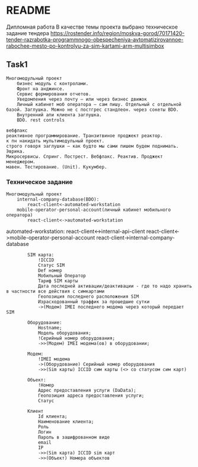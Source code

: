 # README #
Дипломная работа
В качестве темы проекта выбрано техническое задание тендера https://rostender.info/region/moskva-gorod/70171420-tender-razrabotka-programmnogo-obespecheniya-avtomatizirovannoe-rabochee-mesto-po-kontrolyu-za-sim-kartami-arm-multisimbox

## Task1 ##
    Многомодульный проект
        бизнес модуль с контролами.
        Фронт на анджинсе.
        Сервис формирования отчетов.
        Уведомления через почту – или через бизнес движок
        Личный кабинет моб оператора – сам пишу. Отдельный с отдельной базой. Заглушка. Можно не с постгрес стандлеон. через сокеты BDO.
        Внутренний апи клиента заглушка.    
        BDO. rest controls
    
    вебфлакс
    реактивное программирование. Транзитвиное проджект реактор.
    к пн накидать мультимодульный проект.
    строго говоря заглушки – как будто мы сами пишем будем поднимать. Эврика.
    Микросервисы. Спринг. Пострест. Вебфлакс. Реактив. Проджект менеджером.
    мавен. Тестирование. (Unit). Кукумбер. 

### Техническое задание ###
    Многомодульный проект
        internal-company-database(BDO):
            react-client<-automated-workstation
        mobile-operator-personal-account(личный кабинет мобильного оператора)
            react-client<->automated-workstation
[//]: # (        internal-api-client:)
[//]: # (            react-client<->automated-workstation)
        automated-workstation:
            react-client<->internal-api-client
            react-client<->mobile-operator-personal-account
            react-client->internal-company-database

            SIM карта:
                !ICCID
                Статус SIM
                Def номер
                Мобильный Оператор
                Тариф SIM карты
                Дата последней активации/деактивации - где то надо хранить в частности все действия с симкартами
                Геопозиция последнего расположения SIM
                Израсходованный траффик за прошедшие сутки
                ->(Модем) IMEI последнего модема через который передает SIM
            
            Оборудование:
                Нostname;
                Модель оборудования;
                !Серийный номер оборудования; 
                ->>(Модем) IMEI модема(ов) в оборудовании;
            
            Модем:
                !IMEI модема
                ->(Оборудование) Серийный номер оборудования
                ->>(Sim карты) ICCID сим карты (<> со статусом сим карт)
            
            Объект:
                !Номер
                Адрес предоставления услуги (DaData);
                Геопозиция адреса предоставления услуги;
                Статус

            Клиент
                Id клиента;
                Наименование клиента;
                Роль
                Логин
                Пароль в зашифрованном виде
                email
                IP
                ->>(Sim карта) ICCID sim карт
                ->>(Объект) Номера объектов

            
        
            

